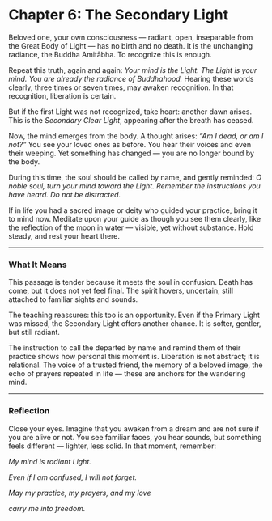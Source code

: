 # Chapter 6: The Secondary Light

Beloved one, your own consciousness — radiant, open, inseparable from the Great Body of Light — has no birth and no death. It is the unchanging radiance, the Buddha Amitābha. To recognize this is enough.

Repeat this truth, again and again:
*Your mind is the Light. The Light is your mind. You are already the radiance of Buddhahood.*
Hearing these words clearly, three times or seven times, may awaken recognition. In that recognition, liberation is certain.

But if the first Light was not recognized, take heart: another dawn arises. This is the *Secondary Clear Light*, appearing after the breath has ceased.

Now, the mind emerges from the body. A thought arises: *“Am I dead, or am I not?”* You see your loved ones as before. You hear their voices and even their weeping. Yet something has changed — you are no longer bound by the body.

During this time, the soul should be called by name, and gently reminded:
*O noble soul, turn your mind toward the Light. Remember the instructions you have heard. Do not be distracted.*

If in life you had a sacred image or deity who guided your practice, bring it to mind now. Meditate upon your guide as though you see them clearly, like the reflection of the moon in water — visible, yet without substance. Hold steady, and rest your heart there.

---

### What It Means

This passage is tender because it meets the soul in confusion. Death has come, but it does not yet feel final. The spirit hovers, uncertain, still attached to familiar sights and sounds.

The teaching reassures: this too is an opportunity. Even if the Primary Light was missed, the Secondary Light offers another chance. It is softer, gentler, but still radiant.

The instruction to call the departed by name and remind them of their practice shows how personal this moment is. Liberation is not abstract; it is relational. The voice of a trusted friend, the memory of a beloved image, the echo of prayers repeated in life — these are anchors for the wandering mind.

---

### Reflection

Close your eyes. Imagine that you awaken from a dream and are not sure if you are alive or not. You see familiar faces, you hear sounds, but something feels different — lighter, less solid. In that moment, remember:

*My mind is radiant Light.*

*Even if I am confused, I will not forget.*

*May my practice, my prayers, and my love*

*carry me into freedom.*
